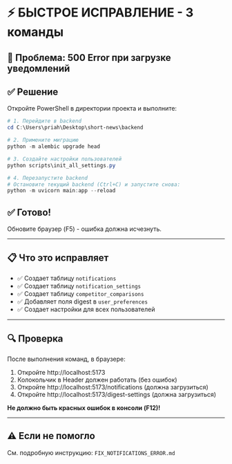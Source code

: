 # ⚡ БЫСТРОЕ ИСПРАВЛЕНИЕ - 3 команды

## 🔴 Проблема: 500 Error при загрузке уведомлений

## ✅ Решение

Откройте PowerShell в директории проекта и выполните:

```powershell
# 1. Перейдите в backend
cd C:\Users\priah\Desktop\short-news\backend

# 2. Примените миграцию
python -m alembic upgrade head

# 3. Создайте настройки пользователей
python scripts\init_all_settings.py

# 4. Перезапустите backend
# Остановите текущий backend (Ctrl+C) и запустите снова:
python -m uvicorn main:app --reload
```

## ✅ Готово!

Обновите браузер (F5) - ошибка должна исчезнуть.

---

## 📋 Что это исправляет

- ✅ Создает таблицу `notifications`
- ✅ Создает таблицу `notification_settings`
- ✅ Создает таблицу `competitor_comparisons`
- ✅ Добавляет поля digest в `user_preferences`
- ✅ Создает настройки для всех пользователей

---

## 🔍 Проверка

После выполнения команд, в браузере:

1. Откройте http://localhost:5173
2. Колокольчик в Header должен работать (без ошибок)
3. Откройте http://localhost:5173/notifications (должна загрузиться)
4. Откройте http://localhost:5173/digest-settings (должна загрузиться)

**Не должно быть красных ошибок в консоли (F12)!**

---

## ⚠️ Если не помогло

См. подробную инструкцию: `FIX_NOTIFICATIONS_ERROR.md`



